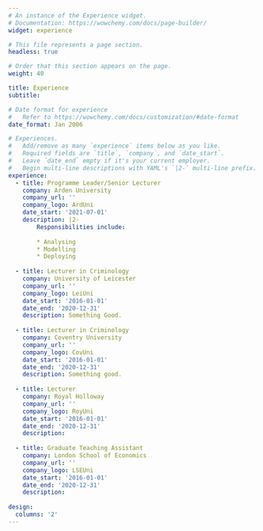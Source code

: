 ```yaml
---
# An instance of the Experience widget.
# Documentation: https://wowchemy.com/docs/page-builder/
widget: experience

# This file represents a page section.
headless: true

# Order that this section appears on the page.
weight: 40

title: Experience
subtitle:

# Date format for experience
#   Refer to https://wowchemy.com/docs/customization/#date-format
date_format: Jan 2006

# Experiences.
#   Add/remove as many `experience` items below as you like.
#   Required fields are `title`, `company`, and `date_start`.
#   Leave `date_end` empty if it's your current employer.
#   Begin multi-line descriptions with YAML's `|2-` multi-line prefix.
experience:
  - title: Programme Leader/Senior Lecturer
    company: Arden University
    company_url: ''
    company_logo: ArdUni
    date_start: '2021-07-01'
    description: |2-
        Responsibilities include:
        
        * Analysing
        * Modelling
        * Deploying
        
  - title: Lecturer in Criminology
    company: University of Leicester
    company_url: ''
    company_logo: LeiUni
    date_start: '2016-01-01'
    date_end: '2020-12-31'
    description: Something Good.
    
  - title: Lecturer in Criminology
    company: Coventry University
    company_url: ''
    company_logo: CovUni
    date_start: '2016-01-01'
    date_end: '2020-12-31'
    description: Something good.
    
  - title: Lecturer 
    company: Royal Holloway
    company_url: ''
    company_logo: RoyUni
    date_start: '2016-01-01'
    date_end: '2020-12-31'
    description: 
    
  - title: Graduate Teaching Assistant
    company: London School of Economics
    company_url: ''
    company_logo: LSEUni
    date_start: '2016-01-01'
    date_end: '2020-12-31'
    description: 
    
design:
  columns: '2'
---
```

